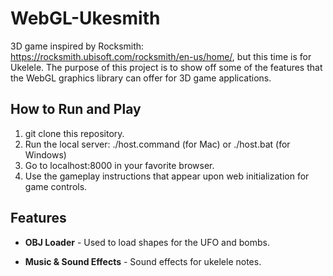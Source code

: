 # WebGL-Ukesmith

3D game inspired by Rocksmith: https://rocksmith.ubisoft.com/rocksmith/en-us/home/, but this time is for Ukelele. The purpose of this project is to show off some of the features that the WebGL graphics library can offer for 3D game applications.

## How to Run and Play

1. git clone this repository.
2. Run the local server: ./host.command (for Mac) or ./host.bat (for Windows)
3. Go to localhost:8000 in your favorite browser.
4. Use the gameplay instructions that appear upon web initialization for game controls.

## Features

* **OBJ Loader** - Used to load shapes for the UFO and bombs.

* **Music & Sound Effects** - Sound effects for ukelele notes.
